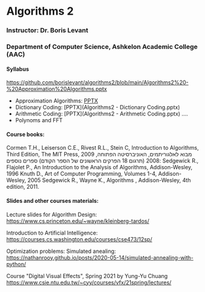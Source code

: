 # Algorithms 2
### Instructor: Dr. Boris Levant
### Department of Computer Science, Ashkelon Academic College (AAC)

#### Syllabus
https://github.com/borislevant/algorithms2/blob/main/Algorithms2%20-%20Approximation%20Algorithms.pptx
* Approximation Algorithms: [PPTX](Algorithms2%-%Approximation%Algorithms.pptx)
* Dictionary Coding: [PPTX](Algorithms2 - Dictionary Coding.pptx)
* Arithmetic Coding: [PPTX](Algorithms2 - Arithmetic Coding.pptx)
....
* Polynoms and FFT

#### Course books:
Cormen T.H., Leiserson C.E., Rivest R.L., Stein C, Introduction to Algorithms, Third Edition, The MIT Press, 2009
מבוא לאלגוריתמים, האוניברסיטה הפתוחה, 2008 (תרגום 18 הפרקים הראשונים של הספר הקודם)
ספרים נוספים: 
Sedgewick R., Flajolet P., An Introduction to the Analysis of Algorithms, Addison-Wesley, 1996
Knuth D., Art of Computer Programming, Volumes 1-4, Addison-Wesley,  2005
Sedgewick R., Wayne K.,  Algorithms , Addison-Wesley, 4th edition, 2011.

#### Slides and other courses materials:

Lecture slides for Algorithm Design: https://www.cs.princeton.edu/~wayne/kleinberg-tardos/

Introduction to Artificial Intelligence: https://courses.cs.washington.edu/courses/cse473/12sp/

Optimization problems:
Simulated anealing: https://nathanrooy.github.io/posts/2020-05-14/simulated-annealing-with-python/

Course "Digital Visual Effects", Spring 2021 by Yung-Yu Chuang 
https://www.csie.ntu.edu.tw/~cyy/courses/vfx/21spring/lectures/
